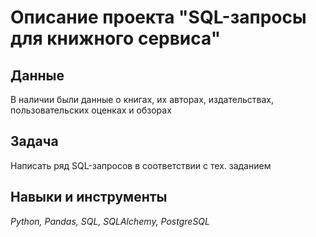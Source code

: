 # Описание проекта "SQL-запросы для книжного сервиса"
 
## Данные
В наличии были данные о книгах, их авторах, издательствах, пользовательских оценках и обзорах

## Задача
Написать ряд SQL-запросов в соответствии с тех. заданием

## Навыки и инструменты
*Python, Pandas, SQL, SQLAlchemy, PostgreSQL*
